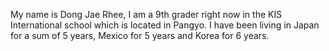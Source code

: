 <p> My name is Dong Jae Rhee, I am a 9th grader right now in the KIS International school which is located in Pangyo. I have been living in Japan for a sum of 5 years, Mexico for 5 years and Korea for 6 years. 
